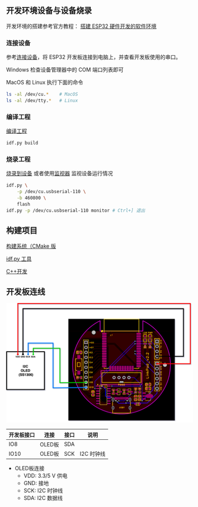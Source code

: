 

## 开发环境设备与设备烧录
开发环境的搭建参考官方教程： [搭建 ESP32 硬件开发的软件环境](https://docs.espressif.com/projects/esp-idf/zh_CN/v4.4.2/esp32/get-started/index.html)

### 连接设备
参考[连接设备](https://docs.espressif.com/projects/esp-idf/zh_CN/v4.4.2/esp32/get-started/index.html#get-started-connect)，将 ESP32 开发板连接到电脑上，并查看开发板使用的串口。

Windows 检查设备管理器中的 COM 端口列表即可

MacOS 和 Linux 执行下面的命令
```sh
ls -al /dev/cu.*    # MacOS
ls -al /dev/tty.*   # Linux
```

### 编译工程
[编译工程](https://docs.espressif.com/projects/esp-idf/zh_CN/v4.4.2/esp32/get-started/index.html#get-started-build)
```sh
idf.py build
```

### 烧录工程
[烧录到设备](https://docs.espressif.com/projects/esp-idf/zh_CN/v4.4.2/esp32/get-started/index.html#get-started-flash) 或者使用[监视器](https://docs.espressif.com/projects/esp-idf/zh_CN/v4.4.2/esp32/get-started/index.html#get-started-build-monitor) 监视设备运行情况
```sh
idf.py \
    -p /dev/cu.usbserial-110 \
    -b 460800 \
    flash
idf.py -p /dev/cu.usbserial-110 monitor # Ctrl+] 退出
```


## 构建项目
[构建系统（CMake 版](https://docs.espressif.com/projects/esp-idf/zh_CN/v4.4.2/esp32/api-guides/build-system.html#cmake)


[idf.py 工具](https://docs.espressif.com/projects/esp-idf/zh_CN/v4.4.2/esp32/api-guides/build-system.html#idf-py)


[C++开发](https://blog.csdn.net/m0_50064262/article/details/118695186)


## 开发板连线

![esp32-wire-connection](./images/esp32-wire-connection.png)

| 开发板接口 | 连接   | 接口 | 说明 |
| ---------- | ------ | ---- | ---- |
| IO8        | OLED板 | SDA  |      |
| IO10       | OLED板 | SCK  |   I2C 时钟线   |


- OLED板连接
  - VDD: 3.3/5 V 供电
  - GND: 接地
  - SCK: I2C 时钟线
  - SDA: I2C 数据线